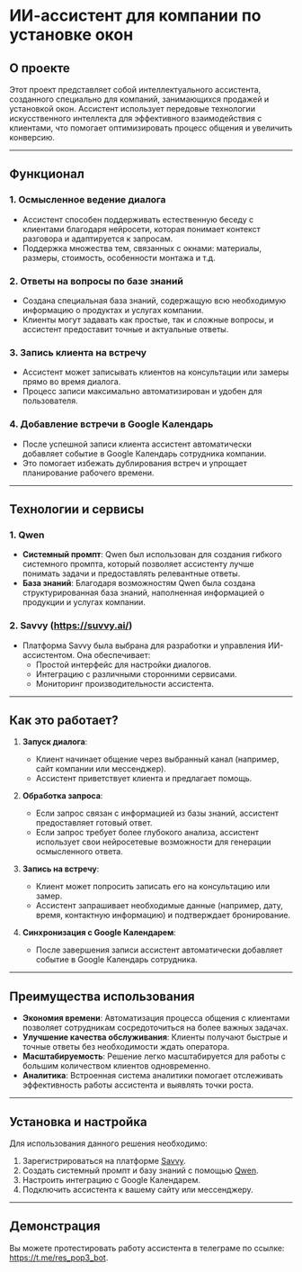 # ИИ-ассистент для компании по установке окон

## О проекте

Этот проект представляет собой интеллектуального ассистента, созданного специально для компаний, занимающихся продажей и установкой окон. Ассистент использует передовые технологии искусственного интеллекта для эффективного взаимодействия с клиентами, что помогает оптимизировать процесс общения и увеличить конверсию.

---

## Функционал

### 1. **Осмысленное ведение диалога**
   - Ассистент способен поддерживать естественную беседу с клиентами благодаря нейросети, которая понимает контекст разговора и адаптируется к запросам.
   - Поддержка множества тем, связанных с окнами: материалы, размеры, стоимость, особенности монтажа и т.д.
     

### 2. **Ответы на вопросы по базе знаний**
   - Создана специальная база знаний, содержащую всю необходимую информацию о продуктах и услугах компании.
   - Клиенты могут задавать как простые, так и сложные вопросы, и ассистент предоставит точные и актуальные ответы.

### 3. **Запись клиента на встречу**
   - Ассистент может записывать клиентов на консультации или замеры прямо во время диалога.
   - Процесс записи максимально автоматизирован и удобен для пользователя.

### 4. **Добавление встречи в Google Календарь**
   - После успешной записи клиента ассистент автоматически добавляет событие в Google Календарь сотрудника компании.
   - Это помогает избежать дублирования встреч и упрощает планирование рабочего времени.

---

## Технологии и сервисы

### 1. **Qwen**
   - **Системный промпт**: Qwen был использован для создания гибкого системного промпта, который позволяет ассистенту лучше понимать задачи и предоставлять релевантные ответы.
   - **База знаний**: Благодаря возможностям Qwen была создана структурированная база знаний, наполненная информацией о продукции и услугах компании.

### 2. **Savvy (https://suvvy.ai/)**
   - Платформа Savvy была выбрана для разработки и управления ИИ-ассистентом. Она обеспечивает:
     - Простой интерфейс для настройки диалогов.
     - Интеграцию с различными сторонними сервисами.
     - Мониторинг производительности ассистента.

---

## Как это работает?

1. **Запуск диалога**:
   - Клиент начинает общение через выбранный канал (например, сайт компании или мессенджер).
   - Ассистент приветствует клиента и предлагает помощь.

2. **Обработка запроса**:
   - Если запрос связан с информацией из базы знаний, ассистент предоставляет готовый ответ.
   - Если запрос требует более глубокого анализа, ассистент использует свои нейросетевые возможности для генерации осмысленного ответа.

3. **Запись на встречу**:
   - Клиент может попросить записать его на консультацию или замер.
   - Ассистент запрашивает необходимые данные (например, дату, время, контактную информацию) и подтверждает бронирование.

4. **Синхронизация с Google Календарем**:
   - После завершения записи ассистент автоматически добавляет событие в Google Календарь сотрудника.

---

## Преимущества использования

- **Экономия времени**: Автоматизация процесса общения с клиентами позволяет сотрудникам сосредоточиться на более важных задачах.
- **Улучшение качества обслуживания**: Клиенты получают быстрые и точные ответы без необходимости ждать оператора.
- **Масштабируемость**: Решение легко масштабируется для работы с большим количеством клиентов одновременно.
- **Аналитика**: Встроенная система аналитики помогает отслеживать эффективность работы ассистента и выявлять точки роста.

---

## Установка и настройка

Для использования данного решения необходимо:

1. Зарегистрироваться на платформе [Savvy](https://suvvy.ai/).
2. Создать системный промпт и базу знаний с помощью [Qwen](https://qwen.aliyun.com/).
3. Настроить интеграцию с Google Календарем.
4. Подключить ассистента к вашему сайту или мессенджеру.

---

## Демонстрация

Вы можете протестировать работу ассистента в телеграме по ссылке: https://t.me/res_pop3_bot.


